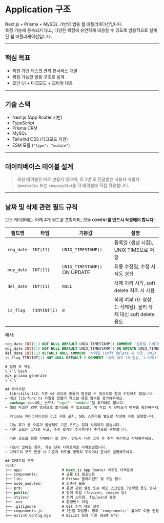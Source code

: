 # Application 구조

Next.js + Prisma + MySQL 기반의 범용 웹 애플리케이션입니다.  
특정 기능에 종속되지 않고, 다양한 확장에 유연하게 대응할 수 있도록 범용적으로 설계된 웹 애플리케이션입니다.

---

## 핵심 목표

- 회원 기반 태스크 관리 웹서비스 개발
- 확장 가능한 범용 구조로 설계
- 모던 UI + 다크모드 + 모바일 대응

---

## 기술 스택

- Next.js (App Router 기반)
- TypeScript
- Prisma ORM
- MySQL
- Tailwind CSS (다크모드 지원)
- ESM 모듈 (`"type": "module"`)

---

## 데이터베이스 테이블 설계

> 회원 테이블은 따로 만들지 않으며, 로그인 후 전달받은 사용자 식별자 (`memberIdx` 또는 `companyIdx`)를 각 테이블에 직접 적용합니다.

---

## 날짜 및 삭제 관련 필드 규칙

모든 테이블에는 아래 4개 필드를 포함하며, **모두 `COMMENT`를 반드시 작성해야 합니다**:

| 필드명     | 타입         | 기본값                                  | 설명                                                    |
|------------|--------------|------------------------------------------|---------------------------------------------------------|
| `reg_date` | `INT(11)`    | `UNIX_TIMESTAMP()`                      | 등록일 (생성 시점), UNIX TIME으로 저장                 |
| `mdy_date` | `INT(11)`    | `UNIX_TIMESTAMP()` ON UPDATE            | 최종 수정일, 수정 시 자동 갱신                         |
| `del_date` | `INT(11)`    | `NULL`                                  | 삭제 처리 시각, soft delete 처리 시 사용               |
| `is_flag`  | `TINYINT(1)` | `0`                                     | 삭제 여부 (0: 정상, 1: 삭제됨), 물리 삭제 대신 soft delete 용도 |

 예시:

```sql
reg_date INT(11) NOT NULL DEFAULT UNIX_TIMESTAMP() COMMENT '등록일 (UNIX TIME)',
mdy_date INT(11) NOT NULL DEFAULT UNIX_TIMESTAMP() ON UPDATE UNIX_TIMESTAMP() COMMENT '수정일 (UNIX TIME)',
del_date INT(11) DEFAULT NULL COMMENT '삭제일 (soft delete 시 사용, UNIX TIME)',
is_flag TINYINT(1) NOT NULL DEFAULT 0 COMMENT '삭제 여부 (0:정상, 1:삭제)',

# 실행 후 작업
\`\`\`bash
npx prisma generate
\`\`\`

## 유의사항
- lib/utils.ts는 기존 v0 코드와 충돌이 발생할 수 있으므로 절대 수정하지 않습니다.
→ 대신 lib/func.ts 파일을 만들어 커스텀 유틸 함수를 정의해주세요.
- package.json에는 반드시 "type": "module"을 추가해야 합니다.
→ 해당 파일은 외부 영향으로 초기화될 수 있으므로, 매 작업 시 덮어쓰기 여부를 확인해주세요.

- Prisma 마이그레이션은 CLI 사용 금지, SQL 스키마를 별도로 작성해 수동 실행합니다.

- 기능 추가 중 오류가 발생해도 기존 코드는 절대 삭제하지 않습니다.
→ 기존 코드는 그대로 두고, 수정 로직만 추가하거나 주석으로 구분합니다.

- 기존 코드를 정말 삭제해야 할 경우, 반드시 사전 고지 후 주석 처리하고 삭제해주세요.

- 기능이 많아질 경우, 기능 단위 디렉토리로 리팩토링합니다.
→ 디렉토리 구조 변경 시 기준과 의도를 명확히 주석이나 문서로 설명해주세요.

## 디렉토리 구조
root/
├── app/                  # Next.js App Router 라우트 디렉토리
├── components/           # 공통 UI 컴포넌트
├── lib/                  # Prisma 클라이언트 및 유틸 함수
├── node_modules/         # 의존성 모듈
├── prd/                  # 운영 관련 설정 또는 배포 스크립트 (명확한 용도 명시 권장)
├── public/               # 정적 파일 (favicon, images 등)
├── styles/               # 전역 스타일, Tailwind 설정
├── .env                  # 환경변수 파일
├── .gitignore            # Git 추적 제외 설정
├── components.js         # (단일 파일명: 향후 `components/` 폴더로 이동 권장)
├── eslint.config.mjs     # ESLint 설정 파일 (ESM 형식)
